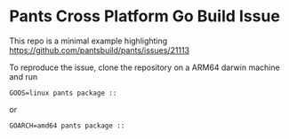 # Pants Cross Platform Go Build Issue

This repo is a minimal example highlighting https://github.com/pantsbuild/pants/issues/21113

To reproduce the issue, clone the repository on a ARM64 darwin machine and run 

```
GOOS=linux pants package ::
```

or 

```
GOARCH=amd64 pants package ::
```
